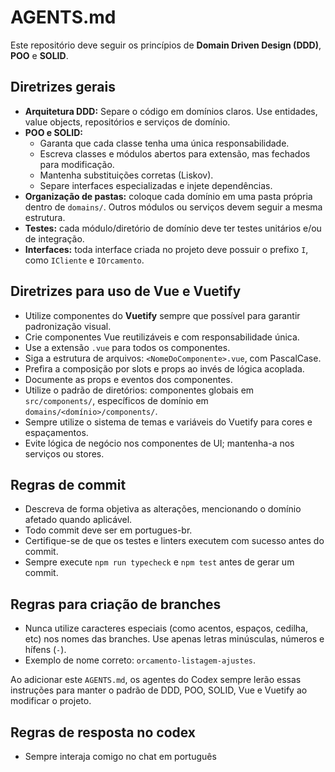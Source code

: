 # AGENTS.md

Este repositório deve seguir os princípios de **Domain Driven Design (DDD)**, **POO** e **SOLID**.

## Diretrizes gerais
- **Arquitetura DDD:** Separe o código em domínios claros. Use entidades, value objects, repositórios e serviços de domínio.
- **POO e SOLID:**  
  - Garanta que cada classe tenha uma única responsabilidade.  
  - Escreva classes e módulos abertos para extensão, mas fechados para modificação.  
  - Mantenha substituições corretas (Liskov).  
  - Separe interfaces especializadas e injete dependências.
- **Organização de pastas:** coloque cada domínio em uma pasta própria dentro de `domains/`. Outros módulos ou serviços devem seguir a mesma estrutura.
- **Testes:** cada módulo/diretório de domínio deve ter testes unitários e/ou de integração.
- **Interfaces:** toda interface criada no projeto deve possuir o prefixo `I`, como `ICliente` e `IOrcamento`.

## Diretrizes para uso de Vue e Vuetify
- Utilize componentes do **Vuetify** sempre que possível para garantir padronização visual.
- Crie componentes Vue reutilizáveis e com responsabilidade única.
- Use a extensão `.vue` para todos os componentes.
- Siga a estrutura de arquivos: `<NomeDoComponente>.vue`, com PascalCase.
- Prefira a composição por slots e props ao invés de lógica acoplada.
- Documente as props e eventos dos componentes.
- Utilize o padrão de diretórios: componentes globais em `src/components/`, específicos de domínio em `domains/<domínio>/components/`.
- Sempre utilize o sistema de temas e variáveis do Vuetify para cores e espaçamentos.
- Evite lógica de negócio nos componentes de UI; mantenha-a nos serviços ou stores.

## Regras de commit
- Descreva de forma objetiva as alterações, mencionando o domínio afetado quando aplicável.
- Todo commit deve ser em portugues-br.
- Certifique-se de que os testes e linters executem com sucesso antes do commit.
- Sempre execute `npm run typecheck` e `npm test` antes de gerar um commit.

## Regras para criação de branches
- Nunca utilize caracteres especiais (como acentos, espaços, cedilha, etc) nos nomes das branches. Use apenas letras minúsculas, números e hífens (`-`).
- Exemplo de nome correto: `orcamento-listagem-ajustes`.

Ao adicionar este `AGENTS.md`, os agentes do Codex sempre lerão essas instruções para manter o padrão de DDD, POO, SOLID, Vue e Vuetify ao modificar o projeto.

## Regras de resposta no codex
- Sempre interaja comigo no chat em português
